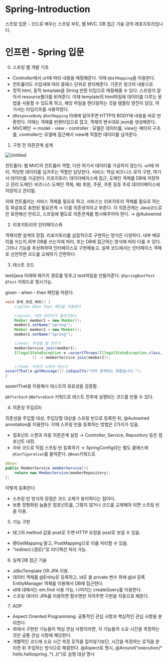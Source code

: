 # Spring-Introduction

스프링 입문 - 코드로 배우는 스프링 부트, 웹 MVC. DB 접근 기술 강의 레포지토리입니다.

# 인프런 - Spring 입문

0. 스프링 웹 개발 기초

- Controller에서 url에 따라 내용을 매핑해준다. 이때 `@GetMapping`을 이용한다.
- 컨트롤러도 쓰임새에 따라 클래스 단위로 분리해준다. 기준은 링크의 내용으로.
- 정적 html, 동적 template을 String 반환 타입으로 매핑해줄 수 있다. 스프링이 알아서 resource폴더를 뒤져준다. 이때 template의 html파일에 데이터를 다루는 문법을 사용할 수 있도록 하고, 해당 파일을 렌더링하는 것을 템플릿 엔진이 담당, 여기서는 타임리프를 사용하였다.
- `@ResponseBody` `@GetMapping` 아래에 달아주면 HTTP의 BODY에 내용을 바로 반환한다. 이때는 객체를 반환타입으로 잡고, 객체의 변수대로 json을 생성해준다.
- MVC패턴 → model - view - controller : 모델은 데이터를, view는 페이지 구조를, controller는 모델에 접근해서 view에 적절한 데이터를 넘겨준다.


1. 구현 전 의존관계 설계

![Untitled](https://s3-us-west-2.amazonaws.com/secure.notion-static.com/b1c44f9c-ca1d-4262-a619-4e89dbbad058/Untitled.png)

컨트롤러: 웹 MVC의 컨트롤러 역할, 다만 여기서 데이터를 가공하지 않는다. url에 따라, 적당한 데이터를 넘겨주는 역할만 담당한다.
서비스: 핵심 비즈니스 로직 구현, 여기서 데이터를 가공한다.
리포지토리: 데이터베이스에 접근, 도메인 객체를 DB에 저장하고 관리
도메인: 비즈니스 도메인 객체, 예) 회원, 주문, 쿠폰 등등 주로 데이터베이스에 저장하고 관리됨.

이때 컨트롤러는 서비스 객체를 필요로 하고, 서비스는 리포지토리 객체를 필요로 하는 등 화살표로 표현된 필요관계 → 이를 의존성이라고 부른다. 이 의존관계는 Java코드로만 표현해선 안되고, 스프링에 별도로 의존관계를 명시해주어야 한다. → @Autowired

2. 리포지토리의 인터페이스화

객체지향 설계의 장점. 리포지토리를 실질적으로 구현하는 방식은 다양하다. 내부 메모리를 쓰는지,외부 DB를 쓰는지에 따라, 또는 DB에 접근하는 방식에 따라 다를 수 있다. 그러나 기능을 추상화하여 인터페이스로 구현해놓고, 실제 코드에서는 인터페이스 객체로 선언하면 코드를 교체하기 간편하다.

3. 테스트 코드

test/java 아래에 패키지 경로를 맞추고 test파일을 만들어준다. `@SpringBootTest` `@Test` 키워드로 명시가능.

given - when - then 패턴을 따른다.

```java
void 중복_회원_예외() {
    //given when then 패턴을 이용한다

    //given: 어떤 데이터가 들어가있나
    Member member1 = new Member();
    member1.setName("spring");
    Member member2 = new Member();
    member2.setName("spring");

    //when: 무엇을 할 것인가
    memberService.join(member1);
    IllegalStateException e =assertThrows(IllegalStateException.class,
            () -> memberService.join(member2));

    //them: 무엇이 나와야 하는가
assertThat(e.getMessage()).isEqualTo("이미 존재하는 회원입니다.");
}
```

assertThat을 이용해서 테스트의 유효성을 검증함.

`@AfterEach` `@BeforeEach` 키워드로 테스트 전후에 실행되는 코드를 만들 수 있다.

4. 의존성 주입(DI)

의존성을 주입할 대상, 주입당할 대상을 스프링 빈으로 등록한 뒤, @Autowired annotation을 이용한다. 이때 스프링 빈을 등록하는 방법은 2가지가 있음.

- 컴포넌트 스캔과 자동 의존관계 설정 → Controller, Service, Repository 등은 컴포넌트 내장.
- 자바 코드로 직접 스프링 빈 등록하기 → SpringConfig라는 별도 클래스에 `@Configuration`를 붙여준다. `@Bean`키워드로

```java
@Bean
public MemberService memberService(){
    return new MemberService(memberRepository);
};
```

이렇게 등록한다.

- 스프링 빈 방식의 장점은 코드 교체가 용이하다는 점이다.
- 보통 정형화된 놈들은 컴포넌트를, 그렇지 않거나 코드를 교체해야 되면 스프링 빈을 이용.

5. 기능 구현

- <form> 태그의 method 값을 post로 두면 HTTP 요청을 post로 보낼 수 있음.
- @GetMapping 말고, PostMapping으로 이를 처리할 수 있음.
- “redirect:{경로}”로 리디렉션 처리 가능.

6. 실제 DB 접근 기술

- JdbcTemplate OR JPA 이용.
- 데이터 객체를 @Entity로 등록하고, id로 쓸 private 변수 위에 @id 등록 EntityManager 객체를 이용해서 DB에 접근한다.
- id에 대해서는 em.find 사용 가능, 나머지는 createQuery를 이용한다.
- 스프링 데이터 JPA를 이용하면 함수명만 지어주면 구현을 자동으로 해준다.

7. AOP

- Aspect Oriented Programming: 공통적인 관심 사항과 핵심적인 관심 사항을 분리한다.
- 위에서 구현한 기능들이 핵심 관심 사항이라면, 각 기능들의 소요 시간을 측정하는 것은 공통 관심 사항에 해당한다.
- 개별적인 코드에 소요 시간 측정 로직을 집어넣기보단, 시간을 측정하는 로직을 분리한 뒤 주입하는 방식으로 해결한다. @Aspect로 명시, @Around("execution(* hello.hellospring..*(..))")로 실행 대상 명시
